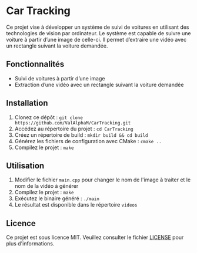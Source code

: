 # Car Tracking

Ce projet vise à développer un système de suivi de voitures en utilisant des technologies de vision par ordinateur. Le système est capable de suivre une voiture à partir d’une image de celle-ci. Il permet d’extraire une vidéo avec un rectangle suivant la voiture demandée.

## Fonctionnalités

- Suivi de voitures à partir d’une image
- Extraction d’une vidéo avec un rectangle suivant la voiture demandée

## Installation

1. Clonez ce dépôt : `git clone https://github.com/ValAlphaM/CarTracking.git`
2. Accédez au répertoire du projet : `cd CarTracking`
3. Créez un répertoire de build : `mkdir build && cd build`
4. Générez les fichiers de configuration avec CMake : `cmake ..`
5. Compilez le projet : `make`

## Utilisation

1. Modifier le fichier `main.cpp` pour changer le nom de l'image à traiter et le nom de la vidéo à générer
2. Compilez le projet : `make`
3. Exécutez le binaire généré : `./main`
4. Le résultat est disponible dans le répertoire `videos`

## Licence

Ce projet est sous licence MIT. Veuillez consulter le fichier [LICENSE](LICENSE) pour plus d'informations.
